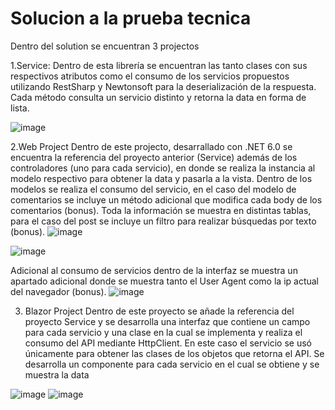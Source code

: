# Solucion a la prueba tecnica

Dentro del solution se encuentran 3 projectos

1.Service: Dentro de esta librería se encuentran las tanto clases con sus respectivos atributos como el consumo de los servicios propuestos utilizando RestSharp y Newtonsoft para la deserialización de la respuesta. Cada método consulta un servicio distinto y retorna la data en forma de lista.


![image](https://user-images.githubusercontent.com/87222311/219713958-f768eadf-3e3d-4caf-932c-1850582c943a.png)

2.Web Project
Dentro de este projecto, desarrallado con .NET 6.0  se encuentra la referencia del proyecto anterior (Service) además de los controladores (uno para cada servicio), en donde se realiza la instancia al modelo respectivo para obtener la data y pasarla a la vista. Dentro de los modelos se realiza el consumo del servicio, en el caso del modelo de comentarios se incluye un método adicional que modifica cada body de los comentarios (bonus). Toda la información se muestra en distintas tablas, para el caso del post se incluye un filtro para realizar búsquedas por texto (bonus).
![image](https://user-images.githubusercontent.com/87222311/219714098-c29131fb-c3f2-4c21-9fb6-8b12c2b2ccbf.png)

![image](https://user-images.githubusercontent.com/87222311/219714113-50b1c05c-06e6-45da-a16a-1d456ef88fb9.png)


Adicional al consumo de servicios dentro de la interfaz se muestra un apartado adicional donde se muestra tanto el User Agent como la ip actual del navegador (bonus).
![image](https://user-images.githubusercontent.com/87222311/219714168-0d1e8e62-19dc-41ba-b5cc-c203f52fd84c.png)



3. Blazor Project
Dentro de este proyecto se añade la referencia del proyecto Service y se desarrolla una interfaz que contiene un campo para cada servicio y una clase en la cual se implementa y realiza el consumo del API mediante HttpClient. En este caso el servicio se usó únicamente para obtener las clases de los objetos que retorna el API.
Se desarrolla un componente para cada servicio en el cual se obtiene y se muestra la data

![image](https://user-images.githubusercontent.com/87222311/219714207-2452c9e4-f31c-47d9-997c-32cb1aea3bb0.png)
![image](https://user-images.githubusercontent.com/87222311/219714224-983fbc88-446d-4e58-bf60-0b799c0e6878.png)
